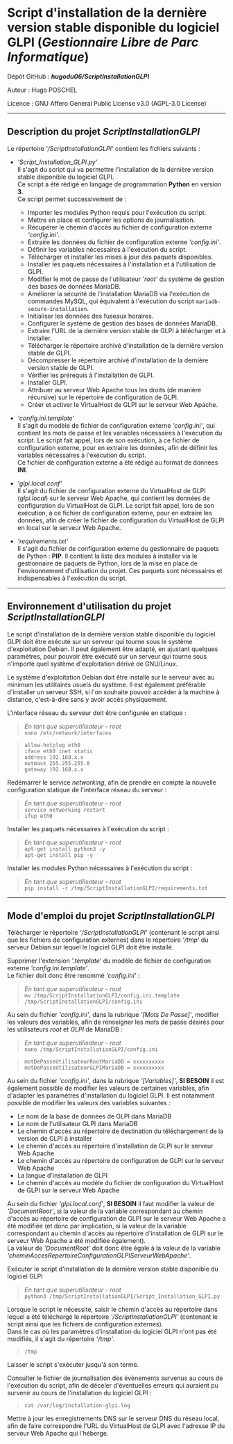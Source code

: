 # Script d'installation de la dernière version stable disponible du logiciel GLPI (*Gestionnaire Libre de Parc Informatique*)

Dépôt GitHub : ***hugodu06/ScriptInstallationGLPI***

Auteur : Hugo POSCHEL

Licence : GNU Affero General Public License v3.0 (AGPL-3.0 License)

----------

## Description du projet *ScriptInstallationGLPI*

Le répertoire *'/ScriptInstallationGLPI'* contient les fichiers suivants :

- *'Script_Installation_GLPI.py'*  
Il s'agit du script qui va permettre l'installation de la dernière version stable disponible du logiciel GLPI.  
Ce script a été rédigé en langage de programmation **Python** en version **3**.  
Ce script permet successivement de :

    - Importer les modules Python requis pour l'exécution du script.
    - Mettre en place et configurer les options de journalisation.
    - Récupérer le chemin d'accès au fichier de configuration externe *'config.ini'*.
    - Extraire les données du fichier de configuration externe *'config.ini'*.
    - Définir les variables nécessaires à l'exécution du script.
    - Télécharger et installer les mises à jour des paquets disponibles.
    - Installer les paquets nécessaires à l'installation et à l'utilisation de GLPI.
    - Modifier le mot de passe de l'utilisateur *'root'* du système de gestion des bases de données MariaDB.
    - Améliorer la sécurité de l'installation MariaDB via l'exécution de commandes MySQL, qui équivalent à l'exécution du script `mariadb-secure-installation`.
    - Initialiser les données des fuseaux horaires.
    - Configurer le système de gestion des bases de données MariaDB.
    - Extraire l'URL de la dernière version stable de GLPI à télécharger et à installer.
    - Télécharger le répertoire archivé d'installation de la dernière version stable de GLPI.
    - Décompresser le répertoire archivé d'installation de la dernière version stable de GLPI.
    - Vérifier les prérequis à l'installation de GLPI.
    - Installer GLPI.
    - Attribuer au serveur Web Apache tous les droits (de manière récursive) sur le répertoire de configuration de GLPI.
    - Créer et activer le VirtualHost de GLPI sur le serveur Web Apache.

- *'config.ini.template'*  
Il s'agit du modèle de fichier de configuration externe *'config.ini'*, qui contient les mots de passe et les variables nécessaires à l'exécution du script. Le script fait appel, lors de son exécution, à ce fichier de configuration externe, pour en extraire les données, afin de définir les variables nécessaires à l'exécution du script.  
Ce fichier de configuration externe a été rédigé au format de données **INI**.

- *'glpi.local.conf'*  
Il s'agit du fichier de configuration externe du VirtualHost de GLPI (*glpi.local*) sur le serveur Web Apache, qui contient les données de configuration du VirtualHost de GLPI. Le script fait appel, lors de son exécution, à ce fichier de configuration externe, pour en extraire les données, afin de créer le fichier de configuration du VirtualHost de GLPI en local sur le serveur Web Apache.

- *'requirements.txt'*  
Il s'agit du fichier de configuration externe du gestionnaire de paquets de Python : **PIP**. Il contient la liste des modules à installer via le gestionnaire de paquets de Python, lors de la mise en place de l'environnement d'utilisation du projet. Ces paquets sont nécessaires et indispensables à l'exécution du script.

----------

## Environnement d'utilisation du projet *ScriptInstallationGLPI*

Le script d'installation de la dernière version stable disponible du logiciel GLPI doit être exécuté sur un serveur qui tourne sous le système d'exploitation Debian. Il peut également être adapté, en ajustant quelques paramètres, pour pouvoir être exécuté sur un serveur qui tourne sous n'importe quel système d'exploitation dérivé de GNU/Linux.

Le système d'exploitation Debian doit être installé sur le serveur avec au minimum les utilitaires usuels du système. Il est également préférable d'installer un serveur SSH, si l'on souhaite pouvoir accéder à la machine à distance, c'est-à-dire sans y avoir accès physiquement.

L'interface réseau du serveur doit être configurée en statique :

> *En tant que superutilisateur - root*  
> `nano /etc/network/interfaces`

> `allow-hotplug eth0`  
> `iface eth0 inet static`  
> `address 192.168.x.x`  
> `netmask 255.255.255.0`  
> `gateway 192.168.x.x`

Redémarrer le service *networking*, afin de prendre en compte la nouvelle configuration statique de l'interface réseau du serveur :

> *En tant que superutilisateur - root*  
> `service networking restart`  
> `ifup eth0`

Installer les paquets nécessaires à l'exécution du script :

> *En tant que superutilisateur - root*  
> `apt-get install python3 -y`  
> `apt-get install pip -y`

Installer les modules Python nécessaires à l'exécution du script :

> *En tant que superutilisateur - root*  
> `pip install -r /tmp/ScriptInstallationGLPI/requirements.txt`

----------

## Mode d'emploi du projet *ScriptInstallationGLPI*

Télécharger le répertoire *'/ScriptInstallationGLPI'* (contenant le script ainsi que les fichiers de configuration externes) dans le répertoire *'/tmp'* du serveur Debian sur lequel le logiciel GLPI doit être installé.

Supprimer l'extension *'.template'* du modèle de fichier de configuration externe *'config.ini.template'*.  
Le fichier doit donc être renommé *'config.ini'* :

> *En tant que superutilisateur - root*  
> `mv /tmp/ScriptInstallationGLPI/config.ini.template /tmp/ScriptInstallationGLPI/config.ini`

Au sein du fichier *'config.ini'*, dans la rubrique *'[Mots De Passe]'*, modifier les valeurs des variables, afin de renseigner les mots de passe désirés pour les utilisateurs *root* et *GLPI* de MariaDB :

> *En tant que superutilisateur - root*  
> `nano /tmp/ScriptInstallationGLPI/config.ini`

> `motDePasseUtilisateurRootMariaDB = xxxxxxxxxx`  
> `motDePasseUtilisateurGLPIMariaDB = xxxxxxxxxx`

Au sein du fichier *'config.ini'*, dans la rubrique *'[Variables]'*, **SI BESOIN** il est également possible de modifier les valeurs de certaines variables, afin d'adapter les paramètres d'installation du logiciel GLPI. Il est notamment possible de modifier les valeurs des variables suivantes :

- Le nom de la base de données de GLPI dans MariaDB
- Le nom de l'utilisateur GLPI dans MariaDB
- Le chemin d'accès au répertoire de destination du téléchargement de la version de GLPI à installer
- Le chemin d'accès au répertoire d'installation de GLPI sur le serveur Web Apache
- Le chemin d'accès au répertoire de configuration de GLPI sur le serveur Web Apache
- La langue d'installation de GLPI
- Le chemin d'accès au modèle du fichier de configuration du VirtualHost de GLPI sur le serveur Web Apache

Au sein du fichier *'glpi.local.conf'*, **SI BESOIN** il faut modifier la valeur de *'DocumentRoot'*, si la valeur de la variable correspondant au chemin d'accès au répertoire de configuration de GLPI sur le serveur Web Apache a été modifiée (et donc par implication, si la valeur de la variable correspondant au chemin d'accès au répertoire d'installation de GLPI sur le serveur Web Apache a été modifiée également).  
La valeur de *'DocumentRoot'* doit donc être égale à la valeur de la variable *'cheminAccesRepertoireConfigurationGLPIServeurWebApache'*.

Exécuter le script d'installation de la dernière version stable disponible du logiciel GLPI

> *En tant que superutilisateur - root*  
> `python3 /tmp/ScriptInstallationGLPI/Script_Installation_GLPI.py`

Lorsque le script le nécessite, saisir le chemin d'accès au répertoire dans lequel a été téléchargé le répertoire *'/ScriptInstallationGLPI'* (contenant le script ainsi que les fichiers de configuration externes).  
Dans le cas où les paramètres d'installation du logiciel GLPI n'ont pas été modifiés, il s'agit du répertoire *'/tmp'*.

> `/tmp`

Laisser le script s'exécuter jusqu'à son terme.

Consulter le fichier de journalisation des évènements survenus au cours de l'exécution du script, afin de déceler d'éventuelles erreurs qui auraient pu survenir au cours de l'installation du logiciel GLPI :

> `cat /var/log/installation-glpi.log`

Mettre à jour les enregistrements DNS sur le serveur DNS du réseau local, afin de faire correspondre l'URL du VirtualHost de GLPI avec l'adresse IP du serveur Web Apache qui l'héberge.